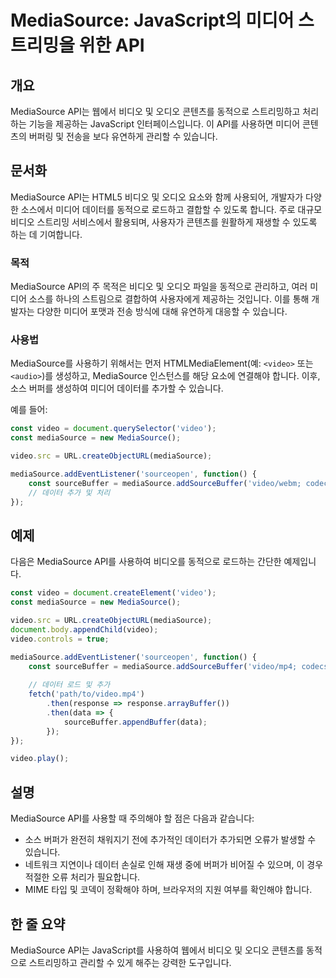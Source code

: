 <!--
Meta Description: # MediaSource: JavaScript의 미디어 스트리밍을 위한 API ## 개요 MediaSource API는 웹에서 비디오 및 오디오 콘텐츠를 동적으로 스트리밍하고 처리하는 기능을 제공하는 JavaScript 인터페이스입니다. 이 API를 사용하면 미디어 콘...
Meta Keywords: mediasource, video, 미디어, const, 비디오
-->

# MediaSource: JavaScript의 미디어 스트리밍을 위한 API

## 개요
MediaSource API는 웹에서 비디오 및 오디오 콘텐츠를 동적으로 스트리밍하고 처리하는 기능을 제공하는 JavaScript 인터페이스입니다. 이 API를 사용하면 미디어 콘텐츠의 버퍼링 및 전송을 보다 유연하게 관리할 수 있습니다.

## 문서화
MediaSource API는 HTML5 비디오 및 오디오 요소와 함께 사용되어, 개발자가 다양한 소스에서 미디어 데이터를 동적으로 로드하고 결합할 수 있도록 합니다. 주로 대규모 비디오 스트리밍 서비스에서 활용되며, 사용자가 콘텐츠를 원활하게 재생할 수 있도록 하는 데 기여합니다.

### 목적
MediaSource API의 주 목적은 비디오 및 오디오 파일을 동적으로 관리하고, 여러 미디어 소스를 하나의 스트림으로 결합하여 사용자에게 제공하는 것입니다. 이를 통해 개발자는 다양한 미디어 포맷과 전송 방식에 대해 유연하게 대응할 수 있습니다.

### 사용법
MediaSource를 사용하기 위해서는 먼저 HTMLMediaElement(예: `<video>` 또는 `<audio>`)를 생성하고, MediaSource 인스턴스를 해당 요소에 연결해야 합니다. 이후, 소스 버퍼를 생성하여 미디어 데이터를 추가할 수 있습니다.

예를 들어:
```javascript
const video = document.querySelector('video');
const mediaSource = new MediaSource();

video.src = URL.createObjectURL(mediaSource);

mediaSource.addEventListener('sourceopen', function() {
    const sourceBuffer = mediaSource.addSourceBuffer('video/webm; codecs="vp8"');
    // 데이터 추가 및 처리
});
```

## 예제
다음은 MediaSource API를 사용하여 비디오를 동적으로 로드하는 간단한 예제입니다.

```javascript
const video = document.createElement('video');
const mediaSource = new MediaSource();

video.src = URL.createObjectURL(mediaSource);
document.body.appendChild(video);
video.controls = true;

mediaSource.addEventListener('sourceopen', function() {
    const sourceBuffer = mediaSource.addSourceBuffer('video/mp4; codecs="avc1.42E01E, mp4a.40.2"');
    
    // 데이터 로드 및 추가
    fetch('path/to/video.mp4')
        .then(response => response.arrayBuffer())
        .then(data => {
            sourceBuffer.appendBuffer(data);
        });
});

video.play();
```

## 설명
MediaSource API를 사용할 때 주의해야 할 점은 다음과 같습니다:
- 소스 버퍼가 완전히 채워지기 전에 추가적인 데이터가 추가되면 오류가 발생할 수 있습니다.
- 네트워크 지연이나 데이터 손실로 인해 재생 중에 버퍼가 비어질 수 있으며, 이 경우 적절한 오류 처리가 필요합니다.
- MIME 타입 및 코덱이 정확해야 하며, 브라우저의 지원 여부를 확인해야 합니다.

## 한 줄 요약
MediaSource API는 JavaScript를 사용하여 웹에서 비디오 및 오디오 콘텐츠를 동적으로 스트리밍하고 관리할 수 있게 해주는 강력한 도구입니다.